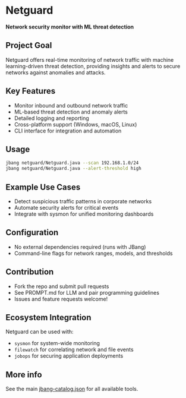 # Netguard

**Network security monitor with ML threat detection**

## Project Goal

Netguard offers real-time monitoring of network traffic with machine learning-driven threat detection, providing insights and alerts to secure networks against anomalies and attacks.

## Key Features

- Monitor inbound and outbound network traffic
- ML-based threat detection and anomaly alerts
- Detailed logging and reporting
- Cross-platform support (Windows, macOS, Linux)
- CLI interface for integration and automation

## Usage

```sh
jbang netguard/Netguard.java --scan 192.168.1.0/24
jbang netguard/Netguard.java --alert-threshold high
```

## Example Use Cases

- Detect suspicious traffic patterns in corporate networks
- Automate security alerts for critical events
- Integrate with sysmon for unified monitoring dashboards

## Configuration

- No external dependencies required (runs with JBang)
- Command-line flags for network ranges, models, and thresholds

## Contribution

- Fork the repo and submit pull requests
- See PROMPT.md for LLM and pair programming guidelines
- Issues and feature requests welcome!

## Ecosystem Integration

Netguard can be used with:
- `sysmon` for system-wide monitoring
- `filewatch` for correlating network and file events
- `jobops` for securing application deployments

## More info

See the main [jbang-catalog.json](../jbang-catalog.json) for all available tools. 